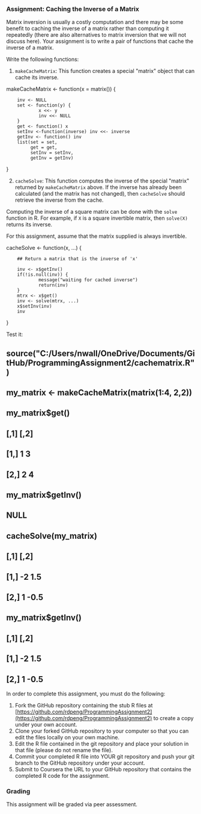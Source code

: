 ### Assignment: Caching the Inverse of a Matrix

Matrix inversion is usually a costly computation and there may be some
benefit to caching the inverse of a matrix rather than computing it
repeatedly (there are also alternatives to matrix inversion that we will
not discuss here). Your assignment is to write a pair of functions that
cache the inverse of a matrix.

Write the following functions:

1.  `makeCacheMatrix`: This function creates a special "matrix" object
    that can cache its inverse.

makeCacheMatrix <- function(x = matrix()) {   

        inv <- NULL                                
        set <- function(y) {
                x <<- y
                inv <<- NULL
        }
        get <- function() x
        setInv <-function(inverse) inv <<- inverse
        getInv <- function() inv
        list(set = set,
             get = get,
             setInv = setInv,
             getInv = getInv)
}

2.  `cacheSolve`: This function computes the inverse of the special
    "matrix" returned by `makeCacheMatrix` above. If the inverse has
    already been calculated (and the matrix has not changed), then
    `cacheSolve` should retrieve the inverse from the cache.

Computing the inverse of a square matrix can be done with the `solve`
function in R. For example, if `X` is a square invertible matrix, then
`solve(X)` returns its inverse.

For this assignment, assume that the matrix supplied is always
invertible.

cacheSolve <- function(x, ...) {
        
        ## Return a matrix that is the inverse of 'x'

        inv <- x$getInv()
        if(!is.null(inv)) {
                message("waiting for cached inverse")
                return(inv)
        }
        mtrx <- x$get()
        inv <- solve(mtrx, ...)
        x$setInv(inv)
        inv
}

Test it:

## source("C:/Users/nwall/OneDrive/Documents/GitHub/ProgrammingAssignment2/cachematrix.R")
## my_matrix <- makeCacheMatrix(matrix(1:4, 2,2))
## my_matrix$get()
##     [,1] [,2]
## [1,]    1    3
## [2,]    2    4
## my_matrix$getInv()
## NULL
## cacheSolve(my_matrix)
##      [,1] [,2]
## [1,]   -2  1.5
## [2,]    1 -0.5
## my_matrix$getInv()
##      [,1] [,2]
## [1,]   -2  1.5
## [2,]    1 -0.5

In order to complete this assignment, you must do the following:

1.  Fork the GitHub repository containing the stub R files at
    [https://github.com/rdpeng/ProgrammingAssignment2](https://github.com/rdpeng/ProgrammingAssignment2)
    to create a copy under your own account.
2.  Clone your forked GitHub repository to your computer so that you can
    edit the files locally on your own machine.
3.  Edit the R file contained in the git repository and place your
    solution in that file (please do not rename the file).
4.  Commit your completed R file into YOUR git repository and push your
    git branch to the GitHub repository under your account.
5.  Submit to Coursera the URL to your GitHub repository that contains
    the completed R code for the assignment.

### Grading

This assignment will be graded via peer assessment.
